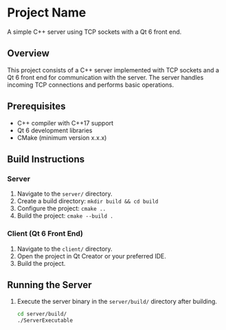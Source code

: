 # Project Name

A simple C++ server using TCP sockets with a Qt 6 front end.

## Overview

This project consists of a C++ server implemented with TCP sockets and a Qt 6 front end for communication with the server. The server handles incoming TCP connections and performs basic operations.

## Prerequisites

- C++ compiler with C++17 support
- Qt 6 development libraries
- CMake (minimum version x.x.x)

## Build Instructions

### Server

1. Navigate to the `server/` directory.
2. Create a build directory: `mkdir build && cd build`
3. Configure the project: `cmake ..`
4. Build the project: `cmake --build .`

### Client (Qt 6 Front End)

1. Navigate to the `client/` directory.
2. Open the project in Qt Creator or your preferred IDE.
3. Build the project.

## Running the Server

1. Execute the server binary in the `server/build/` directory after building.

   ```bash
   cd server/build/
   ./ServerExecutable

